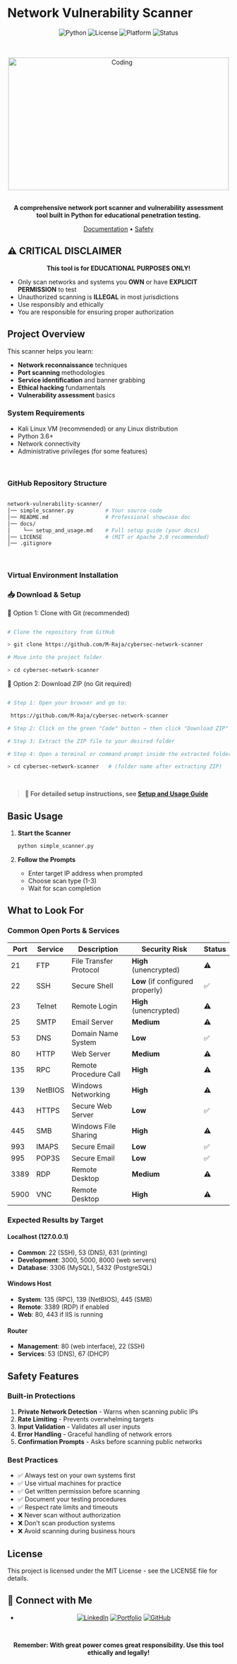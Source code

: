 # Network Vulnerability Scanner

<div align="center">

![Python](https://img.shields.io/badge/Python-3.6+-blue.svg?style=for-the-badge&logo=python&logoColor=white)
![License](https://img.shields.io/badge/License-MIT-green.svg?style=for-the-badge)
![Platform](https://img.shields.io/badge/Platform-Linux%20%7C%20Windows%20%7C%20macOS-lightgrey.svg?style=for-the-badge)
![Status](https://img.shields.io/badge/Status-Production%20Ready-brightgreen.svg?style=for-the-badge)

<br>
<br>

<img   align="center" alt="Coding" width="500" height="300" src="https://github.com/user-attachments/assets/ce6e29d7-7c6e-41e9-a121-7cc1e413c261">


<br>
<br>

**A comprehensive network port scanner and vulnerability assessment tool built in Python for educational penetration testing.**

 [Documentation](docs/setup_and_usage.md) • [Safety](#safety-features) 

</div>



## ⚠️ **CRITICAL DISCLAIMER**

<div align="center">

**This tool is for EDUCATIONAL PURPOSES ONLY!**

</div>

- Only scan networks and systems you **OWN** or have **EXPLICIT PERMISSION** to test
- Unauthorized scanning is **ILLEGAL** in most jurisdictions
- Use responsibly and ethically
- You are responsible for ensuring proper authorization



## Project Overview

This scanner helps you learn:
- **Network reconnaissance** techniques
- **Port scanning** methodologies  
- **Service identification** and banner grabbing
- **Ethical hacking** fundamentals
- **Vulnerability assessment** basics



### System Requirements
- Kali Linux VM (recommended) or any Linux distribution
- Python 3.6+
- Network connectivity
- Administrative privileges (for some features)

<br>

### GitHub Repository Structure

```bash

network-vulnerability-scanner/
│── simple_scanner.py          # Your source code
│── README.md                  # Professional showcase doc
│── docs/
│    └── setup_and_usage.md    # Full setup guide (your docs)
│── LICENSE                    # (MIT or Apache 2.0 recommended)
│── .gitignore

```

<br>


### Virtual Environment Installation

### 📥 Download & Setup

🔹 Option 1: Clone with Git (recommended)

```bash

# Clone the repository from GitHub

> git clone https://github.com/M-Raja/cybersec-network-scanner

# Move into the project folder

> cd cybersec-network-scanner

```

🔹 Option 2: Download ZIP (no Git required)

```bash

# Step 1: Open your browser and go to:

 https://github.com/M-Raja/cybersec-network-scanner

# Step 2: Click on the green "Code" button → then click "Download ZIP"

# Step 3: Extract the ZIP file to your desired folder

# Step 4: Open a terminal or command prompt inside the extracted folder

> cd cybersec-network-scanner   # (folder name after extracting ZIP)

```
<br>

> **📖 For detailed setup instructions, see [Setup and Usage Guide](docs/setup_and_usage.md)**




## Basic Usage

1. **Start the Scanner**
   ```bash
   python simple_scanner.py
   ```

2. **Follow the Prompts**
   - Enter target IP address when prompted
   - Choose scan type (1-3)
   - Wait for scan completion

## What to Look For

### Common Open Ports & Services

| Port | Service | Description | Security Risk | Status |
|------|---------|-------------|---------------|--------|
| 21 | FTP | File Transfer Protocol | **High** (unencrypted) | ⚠️ |
| 22 | SSH | Secure Shell | **Low** (if configured properly) | ✅ |
| 23 | Telnet | Remote Login | **High** (unencrypted) | ⚠️ |
| 25 | SMTP | Email Server | **Medium** | ⚠️ |
| 53 | DNS | Domain Name System | **Low** | ✅ |
| 80 | HTTP | Web Server | **Medium** | ⚠️ |
| 135 | RPC | Remote Procedure Call | **High** | ⚠️ |
| 139 | NetBIOS | Windows Networking | **High** | ⚠️ |
| 443 | HTTPS | Secure Web Server | **Low** | ✅ |
| 445 | SMB | Windows File Sharing | **High** | ⚠️ |
| 993 | IMAPS | Secure Email | **Low** | ✅ |
| 995 | POP3S | Secure Email | **Low** | ✅ |
| 3389 | RDP | Remote Desktop | **Medium** | ⚠️ |
| 5900 | VNC | Remote Desktop | **High** | ⚠️ |

### Expected Results by Target

#### Localhost (127.0.0.1)
- **Common**: 22 (SSH), 53 (DNS), 631 (printing)
- **Development**: 3000, 5000, 8000 (web servers)
- **Database**: 3306 (MySQL), 5432 (PostgreSQL)

#### Windows Host
- **System**: 135 (RPC), 139 (NetBIOS), 445 (SMB)
- **Remote**: 3389 (RDP) if enabled
- **Web**: 80, 443 if IIS is running

#### Router
- **Management**: 80 (web interface), 22 (SSH)
- **Services**: 53 (DNS), 67 (DHCP)



## Safety Features

### Built-in Protections
1. **Private Network Detection** - Warns when scanning public IPs
2. **Rate Limiting** - Prevents overwhelming targets
3. **Input Validation** - Validates all user inputs
4. **Error Handling** - Graceful handling of network errors
5. **Confirmation Prompts** - Asks before scanning public networks

### Best Practices
- ✅ Always test on your own systems first
- ✅ Use virtual machines for practice
- ✅ Get written permission before scanning
- ✅ Document your testing procedures
- ✅ Respect rate limits and timeouts
- ❌ Never scan without authorization
- ❌ Don't scan production systems
- ❌ Avoid scanning during business hours


## License

This project is licensed under the MIT License - see the LICENSE file for details.


## 🔗 Connect with Me


<div align="center">

- [![LinkedIn](https://img.shields.io/badge/LinkedIn-0A66C2?style=flat&logo=linkedin&logoColor=white)](https://www.linkedin.com/in/m-raja-/)  [![Portfolio](https://img.shields.io/badge/Portfolio-000000?style=flat&logo=vercel&logoColor=white)](https://rajam.vercel.app/)  [![GitHub](https://img.shields.io/badge/GitHub-181717?style=flat&logo=github&logoColor=white)](https://github.com/M-Raja)


</div>
<br>



<div align="center">

**Remember: With great power comes great responsibility. Use this tool ethically and legally!**



</div>





